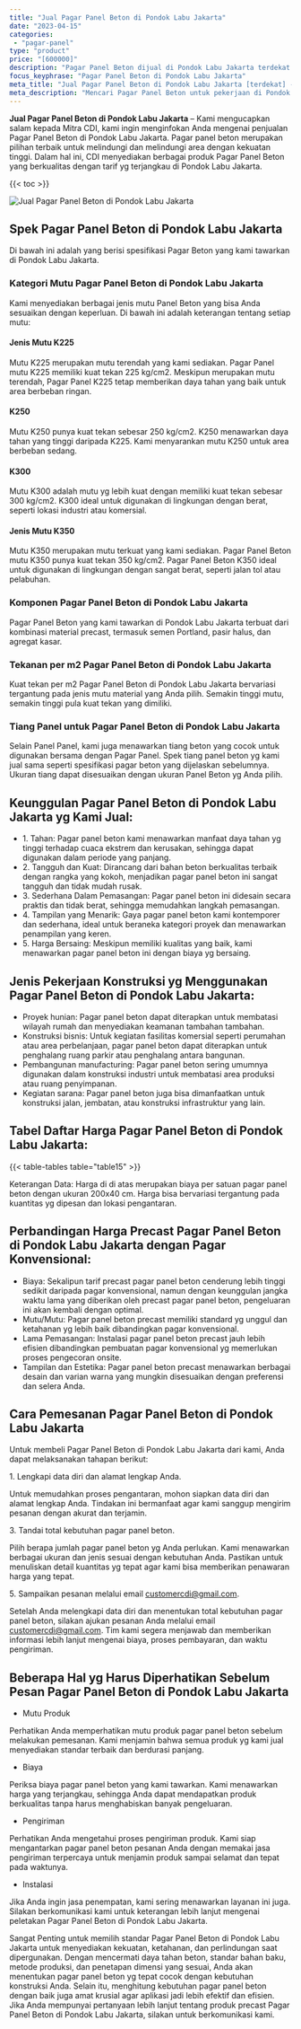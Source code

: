 ```yaml
---
title: "Jual Pagar Panel Beton di Pondok Labu Jakarta"
date: "2023-04-15"
categories:
 - "pagar-panel"
type: "product"
price: "[600000]"
description: "Pagar Panel Beton dijual di Pondok Labu Jakarta terdekat. Pagar Panel Beton ini sering diaplikasikan dalam proyek pembangunan sebagai pagar pengamanan yang kuat dan awet. Hubungi kami untuk informasi lebih lanjut."
focus_keyphrase: "Pagar Panel Beton di Pondok Labu Jakarta"
meta_title: "Jual Pagar Panel Beton di Pondok Labu Jakarta [terdekat] - CDI"
meta_description: "Mencari Pagar Panel Beton untuk pekerjaan di Pondok Labu Jakarta? Kami memiliki Pagar Panel Beton berkualitas untuk pagar lahan. Segera dapatkan penawaran terbaik sekarang."
---
```


**Jual Pagar Panel Beton di Pondok Labu Jakarta** – Kami mengucapkan salam kepada Mitra CDI, kami ingin menginfokan Anda mengenai penjualan Pagar Panel Beton di Pondok Labu Jakarta. Pagar panel beton merupakan pilihan terbaik untuk melindungi dan melindungi area dengan kekuatan tinggi. Dalam hal ini, CDI menyediakan berbagai produk Pagar Panel Beton yang berkualitas dengan tarif yg terjangkau di Pondok Labu Jakarta.

{{< toc >}}

![Jual Pagar Panel Beton di Pondok Labu Jakarta](/images/pagar-panel/pagar-panel-10.jpg)

## Spek Pagar Panel Beton di Pondok Labu Jakarta

Di bawah ini adalah yang berisi spesifikasi Pagar Beton yang kami tawarkan di Pondok Labu Jakarta.

### Kategori Mutu Pagar Panel Beton di Pondok Labu Jakarta

Kami menyediakan berbagai jenis mutu Panel Beton yang bisa Anda sesuaikan dengan keperluan. Di bawah ini adalah keterangan tentang setiap mutu:

#### Jenis Mutu K225

Mutu K225 merupakan mutu terendah yang kami sediakan. Pagar Panel mutu K225 memiliki kuat tekan 225 kg/cm2. Meskipun merupakan mutu terendah, Pagar Panel K225 tetap memberikan daya tahan yang baik untuk area berbeban ringan.

#### K250

Mutu K250 punya kuat tekan sebesar 250 kg/cm2. K250 menawarkan daya tahan yang tinggi daripada K225. Kami menyarankan mutu K250 untuk area berbeban sedang.

#### K300

Mutu K300 adalah mutu yg lebih kuat dengan memiliki kuat tekan sebesar 300 kg/cm2. K300 ideal untuk digunakan di lingkungan dengan berat, seperti lokasi industri atau komersial.

#### Jenis Mutu K350

Mutu K350 merupakan mutu terkuat yang kami sediakan. Pagar Panel Beton mutu K350 punya kuat tekan 350 kg/cm2. Pagar Panel Beton K350 ideal untuk digunakan di lingkungan dengan sangat berat, seperti jalan tol atau pelabuhan.

### Komponen Pagar Panel Beton di Pondok Labu Jakarta

Pagar Panel Beton yang kami tawarkan di Pondok Labu Jakarta terbuat dari kombinasi material precast, termasuk semen Portland, pasir halus, dan agregat kasar.

### Tekanan per m2 Pagar Panel Beton di Pondok Labu Jakarta

Kuat tekan per m2 Pagar Panel Beton di Pondok Labu Jakarta bervariasi tergantung pada jenis mutu material yang Anda pilih. Semakin tinggi mutu, semakin tinggi pula kuat tekan yang dimiliki.

### Tiang Panel untuk Pagar Panel Beton di Pondok Labu Jakarta

Selain Panel Panel, kami juga menawarkan tiang beton yang cocok untuk digunakan bersama dengan Pagar Panel. Spek tiang panel beton yg kami jual sama seperti spesifikasi pagar beton yang dijelaskan sebelumnya. Ukuran tiang dapat disesuaikan dengan ukuran Panel Beton yg Anda pilih.

## Keunggulan Pagar Panel Beton di Pondok Labu Jakarta yg Kami Jual:

*   1\. Tahan: Pagar panel beton kami menawarkan manfaat daya tahan yg tinggi terhadap cuaca ekstrem dan kerusakan, sehingga dapat digunakan dalam periode yang panjang.
*   2\. Tangguh dan Kuat: Dirancang dari bahan beton berkualitas terbaik dengan rangka yang kokoh, menjadikan pagar panel beton ini sangat tangguh dan tidak mudah rusak.
*   3\. Sederhana Dalam Pemasangan: Pagar panel beton ini didesain secara praktis dan tidak berat, sehingga memudahkan langkah pemasangan.
*   4\. Tampilan yang Menarik: Gaya pagar panel beton kami kontemporer dan sederhana, ideal untuk beraneka kategori proyek dan menawarkan penampilan yang keren.
*   5\. Harga Bersaing: Meskipun memiliki kualitas yang baik, kami menawarkan pagar panel beton ini dengan biaya yg bersaing.

## Jenis Pekerjaan Konstruksi yg Menggunakan Pagar Panel Beton di Pondok Labu Jakarta:

*   Proyek hunian: Pagar panel beton dapat diterapkan untuk membatasi wilayah rumah dan menyediakan keamanan tambahan tambahan.
*   Konstruksi bisnis: Untuk kegiatan fasilitas komersial seperti perumahan atau area perbelanjaan, pagar panel beton dapat diterapkan untuk penghalang ruang parkir atau penghalang antara bangunan.
*   Pembangunan manufacturing: Pagar panel beton sering umumnya digunakan dalam konstruksi industri untuk membatasi area produksi atau ruang penyimpanan.
*   Kegiatan sarana: Pagar panel beton juga bisa dimanfaatkan untuk konstruksi jalan, jembatan, atau konstruksi infrastruktur yang lain.

## Tabel Daftar Harga Pagar Panel Beton di Pondok Labu Jakarta:

{{< table-tables table="table15" >}}

Keterangan Data: Harga di di atas merupakan biaya per satuan pagar panel beton dengan ukuran 200x40 cm. Harga bisa bervariasi tergantung pada kuantitas yg dipesan dan lokasi pengantaran.

## Perbandingan Harga Precast Pagar Panel Beton di Pondok Labu Jakarta dengan Pagar Konvensional:

*   Biaya: Sekalipun tarif precast pagar panel beton cenderung lebih tinggi sedikit daripada pagar konvensional, namun dengan keunggulan jangka waktu lama yang diberikan oleh precast pagar panel beton, pengeluaran ini akan kembali dengan optimal.
*   Mutu/Mutu: Pagar panel beton precast memiliki standard yg unggul dan ketahanan yg lebih baik dibandingkan pagar konvensional.
*   Lama Pemasangan: Instalasi pagar panel beton precast jauh lebih efisien dibandingkan pembuatan pagar konvensional yg memerlukan proses pengecoran onsite.
*   Tampilan dan Estetika: Pagar panel beton precast menawarkan berbagai desain dan varian warna yang mungkin disesuaikan dengan preferensi dan selera Anda.

## Cara Pemesanan Pagar Panel Beton di Pondok Labu Jakarta

Untuk membeli Pagar Panel Beton di Pondok Labu Jakarta dari kami, Anda dapat melaksanakan tahapan berikut:

1\.  Lengkapi data diri dan alamat lengkap Anda.

Untuk memudahkan proses pengantaran, mohon siapkan data diri dan alamat lengkap Anda. Tindakan ini bermanfaat agar kami sanggup mengirim pesanan dengan akurat dan terjamin.

3\.  Tandai total kebutuhan pagar panel beton.

Pilih berapa jumlah pagar panel beton yg Anda perlukan. Kami menawarkan berbagai ukuran dan jenis sesuai dengan kebutuhan Anda. Pastikan untuk menuliskan detail kuantitas yg tepat agar kami bisa memberikan penawaran harga yang tepat.

5\.  Sampaikan pesanan melalui email customercdi@gmail.com.

Setelah Anda melengkapi data diri dan menentukan total kebutuhan pagar panel beton, silakan ajukan pesanan Anda melalui email customercdi@gmail.com. Tim kami segera menjawab dan memberikan informasi lebih lanjut mengenai biaya, proses pembayaran, dan waktu pengiriman.

## Beberapa Hal yg Harus Diperhatikan Sebelum Pesan Pagar Panel Beton di Pondok Labu Jakarta

*   Mutu Produk

Perhatikan Anda memperhatikan mutu produk pagar panel beton sebelum melakukan pemesanan. Kami menjamin bahwa semua produk yg kami jual menyediakan standar terbaik dan berdurasi panjang.
*   Biaya

Periksa biaya pagar panel beton yang kami tawarkan. Kami menawarkan harga yang terjangkau, sehingga Anda dapat mendapatkan produk berkualitas tanpa harus menghabiskan banyak pengeluaran.
*   Pengiriman

Perhatikan Anda mengetahui proses pengiriman produk. Kami siap mengantarkan pagar panel beton pesanan Anda dengan memakai jasa pengiriman terpercaya untuk menjamin produk sampai selamat dan tepat pada waktunya.
*   Instalasi

Jika Anda ingin jasa penempatan, kami sering menawarkan layanan ini juga. Silakan berkomunikasi kami untuk keterangan lebih lanjut mengenai peletakan Pagar Panel Beton di Pondok Labu Jakarta.

Sangat Penting untuk memilih standar Pagar Panel Beton di Pondok Labu Jakarta untuk menyediakan kekuatan, ketahanan, dan perlindungan saat dipergunakan. Dengan mencermati daya tahan beton, standar bahan baku, metode produksi, dan penetapan dimensi yang sesuai, Anda akan menentukan pagar panel beton yg tepat cocok dengan kebutuhan konstruksi Anda. Selain itu, menghitung kebutuhan pagar panel beton dengan baik juga amat krusial agar aplikasi jadi lebih efektif dan efisien. Jika Anda mempunyai pertanyaan lebih lanjut tentang produk precast Pagar Panel Beton di Pondok Labu Jakarta, silakan untuk berkomunikasi kami.